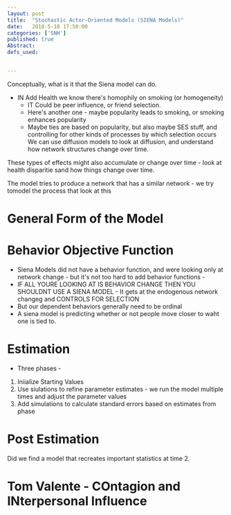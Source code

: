 ```yaml
---
layout: post
title:  "Stochastic Actor-Oriented Models (SIENA Models)"
date:   2018-5-18 17:50:00
categories: ['SNH']
published: true
Abstract:
defs_used:


---
```


Conceptually, what is it that the Siena model can do.
* IN Add Health we know there's homophily on smoking (or homogeneity)
  * IT Could be peer influence, or friend selection.
  * Here's another one - maybe popularity leads to smoking, or smoking enhances popularity
  * Maybe ties are based on popularity, but also maybe SES stuff, and controlling for other kinds of processes by which selection occurs
We can use diffusion models to look at diffusion, and understand how network structures change over time.

These types of effects might also accumulate or change over time - look at health disparitie sand how things change over time.

The model tries to produce a network that has a similar network - we try tomodel the process that look at this


# General Form of the Model

# Behavior Objective Function
* Siena Models did not have a behavior function, and were looking only at network change - but it's not too hard to add behavior functions -
* IF ALL YOURE LOOKING AT IS BEHAVIOR CHANGE THEN YOU SHOULDNT USE A SIENA MODEL - It gets at the endogenous network changeg and CONTROLS FOR SELECTION
* But our dependent behaviors generally need to be ordinal
* A siena model is predicting whether or not people move closer to waht one is tied to.

# Estimation
* Three phases -
1. Iniialize Starting Values
2. Use siulations to refine parameter estimates - we run the model multiple times and adjust the parameter values
3. Add simulations to calculate standard errors based on estimates from phase
# Post Estimation
Did we find a model that recreates important statistics at time 2.

# Tom Valente - COntagion and INterpersonal Influence 
